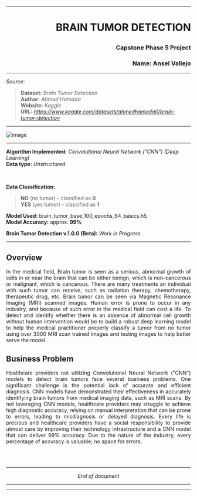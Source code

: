 ***
# <p align="right"> BRAIN TUMOR DETECTION</p>
### <p align='right'> Capstone Phase 5 Project</p>

### <p align = 'right'> Name: Ansel Vallejo </p>


***
_Source:_ <br>
  > **Dataset:** _Brain Tumor Detection_ <br>
  > **Author:** _Ahmed Hamada_ <br>
  > **Website:** _Kaggle_ <br>
  > **URL:** _https://www.kaggle.com/datasets/ahmedhamada0/brain-tumor-detection_ <br>
***
![image](https://github.com/anvadev/BR35H_Brain_Tumor/assets/50537930/92665cd2-f737-410f-9152-40010ee86513)


***
**Algorithm Implemented:** _Convolutional Neural Network ("CNN") (Deep Learning)_<br>
**Data type:** _Unstructured_ 

<br>

**Data Classification:** <br>
> **NO** (no tumor) - classified as **0** <br>
> **YES** (yes tumor) - classified as **1** <br>

**Model Used:** brain_tumor_base_100_epochs_64_basics.h5 <br>
**Model Accuracy:** approx. <b>99%</b>

**Brain Tumor Detection v.1.0.0 (Beta):** _Work in Progress_ <br>
***

  ## Overview <br>
<p align="justify">
  In the medical field, Brain tumor is seen as a serious, abnormal growth of cells in or near the brain that can be either benign, which is non-cancerous or malignant, which is cancerous. There are many treatments an individual with such tumor can receive, such as radiation therapy, chemotherapy, therapeutic drug, etc. Brain tumor can be seen via Magnetic Resonance Imaging (MRI) scanned images. Human error is prone to occur in any industry, and because of such error in the medical field can cost a life. To detect and identify whether there is an absence of abnormal cell growth without human intervention would be to build a robust deep learning model to help the medical practitioner properly classify a tumor from no tumor using over 3000 MRI scan trained images and testing images to help better serve the model.
  </p>

  ## Business Problem <br>
<p align="justify">
  Healthcare providers not utilizing Convolutional Neural Network ("CNN") models to detect brain tumors face several business problems. One significant challenge is the potential lack of accurate and efficient diagnosis. CNN models have demonstrated their effectiveness in accurately identifying brain tumors from medical imaging data, such as MRI scans. By not leveraging CNN models, healthcare providers may struggle to achieve high diagnostic accuracy, relying on manual interpretation that can be prone to errors, leading to misdiagnosis or delayed diagnosis. Every life is precious and healthcare providers have a social responsibility to provide utmost care by improving their technology infrastructure and a CNN model that can deliver 99% accuracy. Due to the nature of the industry, every percentage of accuracy is valuable; no space for errors. 
</p>
<br>
<br>

***

_<p align="center">End of document</p>_

*** 
***

  
